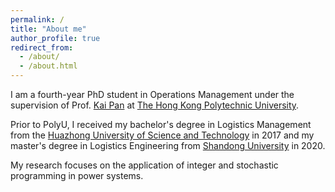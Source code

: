 ```yaml
---
permalink: /
title: "About me"
author_profile: true
redirect_from: 
  - /about/
  - /about.html
---
```


I am a fourth-year PhD student in Operations Management under the supervision of Prof. [Kai Pan](https://www.polyu.edu.hk/lms/people/academic-staff/kai-pan) at [The Hong Kong Polytechnic University](https://www.polyu.edu.hk/en/).

Prior to PolyU, I received my bachelor's degree in Logistics Management from the [Huazhong University of Science and Technology](https://www.hust.edu.cn/) in 2017 and my master's degree in Logistics Engineering from [Shandong University](https://www.sdu.edu.cn/) in 2020.

My research focuses on the application of integer and stochastic programming in power systems.
